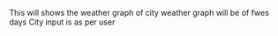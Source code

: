 This will shows the weather graph of city
weather graph will be of fwes days
City input is as per user
